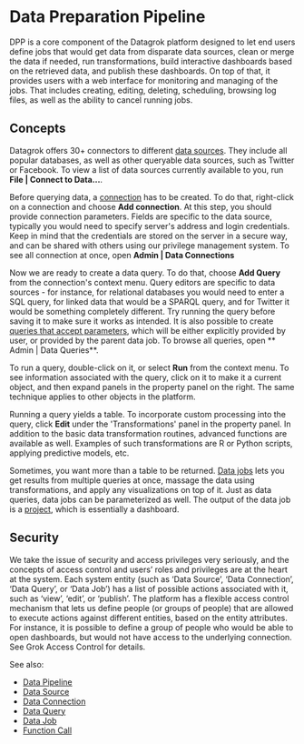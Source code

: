 <!-- TITLE: Data Preparation Pipeline -->
<!-- SUBTITLE: -->

# Data Preparation Pipeline

DPP is a core component of the Datagrok platform designed to let end users define 
jobs that would get data from disparate data sources, clean or merge the data if needed, 
run transformations, build interactive dashboards based on the retrieved data, and publish 
these dashboards. On top of that, it provides users with a web interface for monitoring and 
managing of the jobs. That includes creating, editing, deleting, scheduling, browsing log files, 
as well as the ability to cancel running jobs.

## Concepts

Datagrok offers 30+ connectors to different [data sources](data-source.md). They include all
popular databases, as well as other queryable data sources, such as Twitter or Facebook. To view
a list of data sources currently available to you, run **File | Connect to Data...**.

Before querying data, a [connection](data-connection.md) has to be created. To do 
that, right-click on a connection and choose **Add connection**. At this step, you should
provide connection parameters. Fields are specific to the data source, typically you would need
to specify server's address and login credentials. Keep in mind that the credentials are stored
on the server in a secure way, and can be shared with others using our privilege management system.
To see all connection at once, open **Admin | Data Connections**  

Now we are ready to create a data query. To do that, choose **Add Query** from the connection's 
context menu. Query editors are specific to data sources - for instance, for relational databases
you would need to enter a SQL query, for linked data that would be a SPARQL query, and for Twitter
it would be something completely different. Try running the query before saving it to make sure
it works as intended. It is also possible to create 
[queries that accept parameters](data-query.md#parameterized-queries), which will
be either explicitly provided by user, or provided by the parent data job. To browse all queries,
open ** Admin | Data Queries**. 

To run a query, double-click on it, or select **Run** from the context menu. To see information
associated with the query, click on it to make it a current object, and then expand panels 
in the property panel on the right. The same technique applies to other objects in the platform.

Running a query yields a table. To incorporate custom processing into the query, click **Edit**
under the 'Transformations' panel in the property panel. In addition to the basic data 
transformation routines, advanced functions are available as well. Examples of such transformations
are R or Python scripts, applying predictive models, etc.

Sometimes, you want more than a table to be returned. [Data jobs](data-job.md) lets you get results
from multiple queries at once, massage the data using transformations, and apply any 
visualizations on top of it. Just as data queries, data jobs can be parameterized as well. 
The output of the data job is a [project](project.md), which is essentially a dashboard.

## Security

We take the issue of security and access privileges very seriously, and the concepts of 
access control and users’ roles and privileges are at the heart at the system. 
Each system entity (such as ‘Data Source’, ‘Data Connection’, ‘Data Query’, or ‘Data Job’) 
has a list of possible actions associated with it, such as ‘view’, ‘edit’, or ‘publish’. 
The platform has a flexible access control mechanism that lets us define people (or groups of 
people) that are allowed to execute actions against different entities, based on the entity 
attributes. For instance, it is possible to define a group of people who would be able to open 
dashboards, but would not have access to the underlying connection. See Grok Access Control for 
details.

See also:

  * [Data Pipeline](data-pipeline.md)
  * [Data Source](data-source.md)
  * [Data Connection](data-connection.md)
  * [Data Query](data-query.md)
  * [Data Job](data-job.md)
  * [Function Call](function-call.md)
